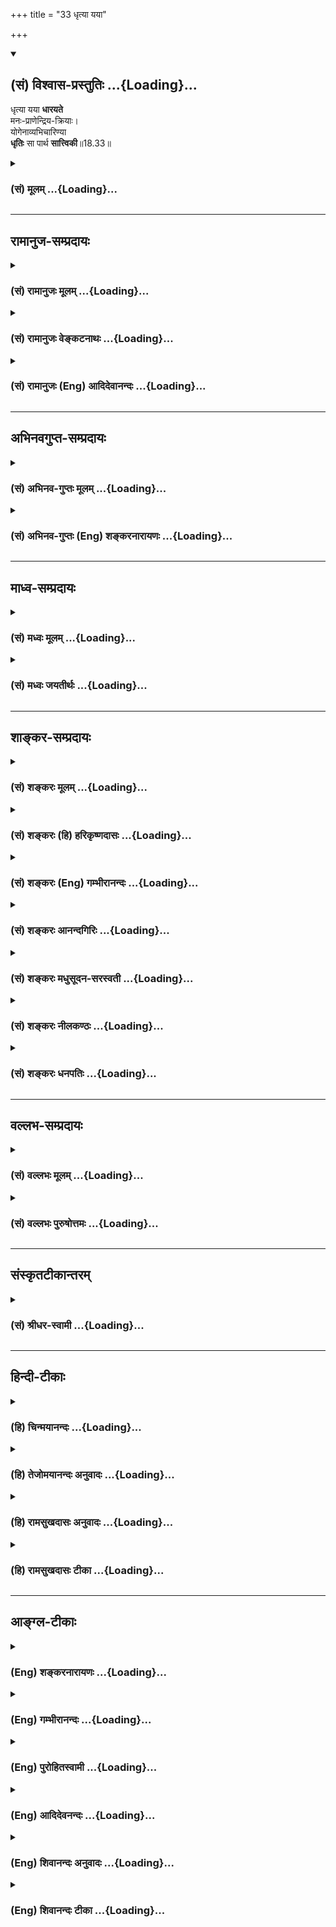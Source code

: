 +++
title = "33 धृत्या यया"

+++
<div class="js_include" newlevelforh1="2" title="(सं) विश्वास-प्रस्तुतिः" unfilled url="/mahAbhAratam/shlokashaH/06-bhIShma-parva/03-bhagavad-gItA-parva/saMskRtam/vishvAsa-prastutiH/18_moxa-saMnyAsa-yogaH/33_dhRtyA_yayA.md">
<details open><summary><h2>(सं) विश्वास-प्रस्तुतिः ...{Loading}...</h2></summary>

धृत्या यया **धारयते**  
मनः-प्राणेन्द्रिय-क्रियाः।  
योगेनाव्यभिचारिण्या  
**धृतिः** सा पार्थ **सात्त्विकी**॥18.33॥
</details>
</div>
<div class="js_include collapsed" newlevelforh1="3" title="(सं) मूलम्" unfilled url="/mahAbhAratam/shlokashaH/06-bhIShma-parva/03-bhagavad-gItA-parva/saMskRtam/mUlam/18_moxa-saMnyAsa-yogaH/33_dhRtyA_yayA.md">
<details><summary><h3>(सं) मूलम् ...{Loading}...</h3></summary>

धृत्या यया धारयते मनःप्राणेन्द्रियक्रियाः।  
योगेनाव्यभिचारिण्या धृतिः सा पार्थ सात्त्विकी।।18.33।।
</details>
</div>


_________________
## रामानुज-सम्प्रदायः
<div class="js_include collapsed" newlevelforh1="3" title="(सं) रामानुजः मूलम्" unfilled url="/mahAbhAratam/shlokashaH/06-bhIShma-parva/03-bhagavad-gItA-parva/saMskRtam/rAmAnujaH/mUlam/18_moxa-saMnyAsa-yogaH/33_dhRtyA_yayA.md">
<details><summary><h3>(सं) रामानुजः मूलम् ...{Loading}...</h3></summary>

।।18.33।।**यया धृत्या योगेन अव्यभिचारिण्या मनःप्राणेन्द्रियाणां
क्रियाः** पुरुषो **धारयते** योगो मोक्षसाधनभूतं भगवदुपासनम् योगेन
प्रयोजनभूतेन अव्यभिचारिण्या योगोद्देशेन प्रवृत्ताः तत्साधनभूता
मनःप्रभृतीनां क्रियाः यया धृत्या धारयते; **सा सात्त्विकी** इत्यर्थः।

</details>
</div>
<div class="js_include collapsed" newlevelforh1="3" title="(सं) रामानुजः वेङ्कटनाथः" unfilled url="/mahAbhAratam/shlokashaH/06-bhIShma-parva/03-bhagavad-gItA-parva/saMskRtam/rAmAnujaH/venkaTanAthaH/18_moxa-saMnyAsa-yogaH/33_dhRtyA_yayA.md">
<details><summary><h3>(सं) रामानुजः वेङ्कटनाथः ...{Loading}...</h3></summary>

  
  
।।18.33।। राजसधृतौ त्रिवर्गोक्तेरपवर्गसाधनभूतो योग इह विवक्षितः; स
चानन्योपासनमेव प्रागनुशिष्टमित्याह -- योगो मोक्षसाधनभूतं भगवदुपासनमिति।
फलान्तरसङ्गोऽत्र व्यभिचारः योगस्य तन्निरोधकरणं स्वरूपतः फलतश्च
महानन्दरूपत्वेनेत्याह -- योगेन प्रयोजनभूतेनेति।
योगाव्यभिचारोक्तिसामर्थ्याद्यथासम्भवमुपकारविवक्षया -- योगोद्देशेन
प्रवृत्ताः तत्साधनभूता इत्युक्तम्। मानसी क्रिया तावत्साक्षात्करणं
प्राणक्रियापियत्र मनस्तत्र वायुर्यत्र वायुस्तत्र मनः
इत्यन्योन्यपरिष्वङ्गात् यथोच्यतेपुनर्वायुपथं प्राप्य मनो भ्रमति वायुवत्
इति तथा प्राणायामप्रक्रियया य योगविरोधिक्लेशपापादिजयहेतुत्वात्।
बाह्येन्द्रियक्रिया तुस्वाध्यायाद्योगमासीत योगात्स्वाध्यायमामनेत्।
स्वाध्याययोगसम्पत्त्या परमात्मा प्रकाशते \[वि.पु.6।6।2\]
इत्यादिभिरुत्थानकालभावियोगाङ्गनिषेवणरूपेण प्रत्याहारे निरुध्यमानरूपेण
वा।  
  

</details>
</div>
<div class="js_include collapsed" newlevelforh1="3" title="(सं) रामानुजः (Eng) आदिदेवानन्दः" unfilled url="/mahAbhAratam/shlokashaH/06-bhIShma-parva/03-bhagavad-gItA-parva/saMskRtam/rAmAnujaH/english/AdidevAnandaH/18_moxa-saMnyAsa-yogaH/33_dhRtyA_yayA.md">
<details><summary><h3>(सं) रामानुजः (Eng) आदिदेवानन्दः ...{Loading}...</h3></summary>

18.33 That Dhrti by which one through unswerving Yoga sustains the
activities of the mind and the vital force and the sense-organs is said
to be of the nature of Sattva. 'Yoga is worship of the Lord which forms
the means for release. The meaning is that the Dhrti or fortitude by
means of which one sustains the activities of the mind and other organs
in the practice of Yoga (worship) until one's object is accomplished, is
of the nature of Sattva.

</details>
</div>


_________________
## अभिनवगुप्त-सम्प्रदायः
<div class="js_include collapsed" newlevelforh1="3" title="(सं) अभिनव-गुप्तः मूलम्" unfilled url="/mahAbhAratam/shlokashaH/06-bhIShma-parva/03-bhagavad-gItA-parva/saMskRtam/abhinava-guptaH/mUlam/18_moxa-saMnyAsa-yogaH/33_dhRtyA_yayA.md">
<details><summary><h3>(सं) अभिनव-गुप्तः मूलम् ...{Loading}...</h3></summary>

।।18.33 -- 18.35।। धृत्येत्यादि तामसी मतेत्यन्तम्।
मनःप्राणेन्द्रियक्रियाः योगेन धारयति यथा किं ममोपभोगादिभिः
सर्वथैवात्मारामो भूयासम्इति मन्वानः। प्रसङ्गेनेति -- न तथा अभिनिवेशेन।
निद्राकलहादिष्वेव यया सन्तोषं बध्नाति तत्परतया; सा तामसी धृतिः।

</details>
</div>
<div class="js_include collapsed" newlevelforh1="3" title="(सं) अभिनव-गुप्तः (Eng) शङ्करनारायणः" unfilled url="/mahAbhAratam/shlokashaH/06-bhIShma-parva/03-bhagavad-gItA-parva/saMskRtam/abhinava-guptaH/english/shankaranArAyaNaH/18_moxa-saMnyAsa-yogaH/33_dhRtyA_yayA.md">
<details><summary><h3>(सं) अभिनव-गुप्तः (Eng) शङ्करनारायणः ...{Loading}...</h3></summary>

18.33 See Comment under 18.35

</details>
</div>


_________________
## माध्व-सम्प्रदायः
<div class="js_include collapsed" newlevelforh1="3" title="(सं) मध्वः मूलम्" unfilled url="/mahAbhAratam/shlokashaH/06-bhIShma-parva/03-bhagavad-gItA-parva/saMskRtam/madhvaH/mUlam/18_moxa-saMnyAsa-yogaH/33_dhRtyA_yayA.md">
<details><summary><h3>(सं) मध्वः मूलम् ...{Loading}...</h3></summary>

।।18.33।। Sri Madhvacharya did not comment on this sloka.,

</details>
</div>
<div class="js_include collapsed" newlevelforh1="3" title="(सं) मध्वः जयतीर्थः" unfilled url="/mahAbhAratam/shlokashaH/06-bhIShma-parva/03-bhagavad-gItA-parva/saMskRtam/madhvaH/jayatIrthaH/18_moxa-saMnyAsa-yogaH/33_dhRtyA_yayA.md">
<details><summary><h3>(सं) मध्वः जयतीर्थः ...{Loading}...</h3></summary>

।।18.33।। Sri Jayatirtha did not comment on this sloka.  
  

</details>
</div>


_________________
## शाङ्कर-सम्प्रदायः
<div class="js_include collapsed" newlevelforh1="3" title="(सं) शङ्करः मूलम्" unfilled url="/mahAbhAratam/shlokashaH/06-bhIShma-parva/03-bhagavad-gItA-parva/saMskRtam/shankaraH/mUlam/18_moxa-saMnyAsa-yogaH/33_dhRtyA_yayA.md">
<details><summary><h3>(सं) शङ्करः मूलम् ...{Loading}...</h3></summary>

।।18.33।। --,**धृत्या यया** -- अव्यभिचारिण्या इति व्यवहितेन संबन्धः;
**धारयते** किम् **मनःप्राणेन्द्रियक्रियाः** मनश्च प्राणाश्च इन्द्रियाणि
च मनःप्राणेन्द्रियाणि; तेषां क्रियाः चेष्टाः; ताः
उच्छास्त्रमार्गप्रवृत्तेः धारयते धारयति -- धृत्या हि धार्यमाणाः
उच्छास्त्रमार्गविषयाः न भवन्ति -- योगेन समाधिना; अव्यभिचारिण्या;
नित्यसमाध्यनुगतया इत्यर्थः। एतत् उक्तं भवति -- अव्यभिचारिण्या धृत्या
मनःप्राणेन्द्रियक्रियाः धार्यमाणाः योगेन धारयतीति। या एवंलक्षणा धृतिः;
सा पार्थ; सात्त्विकी।।

</details>
</div>
<div class="js_include collapsed" newlevelforh1="3" title="(सं) शङ्करः (हि) हरिकृष्णदासः" unfilled url="/mahAbhAratam/shlokashaH/06-bhIShma-parva/03-bhagavad-gItA-parva/saMskRtam/shankaraH/hindI/harikRShNadAsaH/18_moxa-saMnyAsa-yogaH/33_dhRtyA_yayA.md">
<details><summary><h3>(सं) शङ्करः (हि) हरिकृष्णदासः ...{Loading}...</h3></summary>

।।18.33।। धृति शब्दके साथ दूर पड़े हुए अव्यभिचारिणी शब्दका सम्बन्ध है।
जिस अव्यभिचारिणी धृतिके द्वारा; अर्थात् सदा समाधिमें लगी हुईजिस धारणाके
द्वारा; समाधियोगसे मन; प्राण और इन्द्रियोंकी सब क्रियाएँ धारण की जाती
हैं; अर्थात् मन; प्राण और इन्द्रियोंकी सब चेष्टाएँ जिसके द्वारा
शास्त्रविरुद्ध प्रवृत्तिसे रोकी जाती हैं; ( वह धृति सात्त्विकी है )। (
सात्त्विकी ) धृतिद्वारा धारण की हुई ( इन्द्रियाँ ) ही शास्त्रविरुद्ध
विषयमें प्रवृत्त नहीं होतीं। कहनेका तात्पर्य यह है कि धारण करनेवाला
मनुष्य; जिस अव्यभिचारिणी धृतिके द्वारा समाधियोगसे मन; प्राण और
इन्द्रियोंकी चेष्टाओंको धारण किया करता है; हे पार्थ वह इस प्रकारकी धृति
सात्त्विकी है।

</details>
</div>
<div class="js_include collapsed" newlevelforh1="3" title="(सं) शङ्करः (Eng) गम्भीरानन्दः" unfilled url="/mahAbhAratam/shlokashaH/06-bhIShma-parva/03-bhagavad-gItA-parva/saMskRtam/shankaraH/english/gambhIrAnandaH/18_moxa-saMnyAsa-yogaH/33_dhRtyA_yayA.md">
<details><summary><h3>(सं) शङ्करः (Eng) गम्भीरानन्दः ...{Loading}...</h3></summary>

18.33 O Partha, dhrtya, the firmness; (-is connected with the remote
word) avyabhicarinya, that is unfailing; yogena, through concentration,
i.e. (the firmness that is) ever associated with samadhi (absorption in
Brahman); yaya, with which; dharayate, one
restrains;-what;-manah-prana-indriya-kriyah, the functions of the mind,
vital forces and organs-restrains them from tending towards the path
opposed to the scriptures-. Indeed, when restrained with firmness, they
do not incline towards objects prohibited by the scriptures. Sa, that;
dhrtih, firmness, which is of this kind; is sattviki, born of sattva.
What is mean is that when one restrains the functions of the mind, vital
forces and organs with unfailing firmness, one does so through yoga,
concentration.

</details>
</div>
<div class="js_include collapsed" newlevelforh1="3" title="(सं) शङ्करः आनन्दगिरिः" unfilled url="/mahAbhAratam/shlokashaH/06-bhIShma-parva/03-bhagavad-gItA-parva/saMskRtam/shankaraH/AnandagiriH/18_moxa-saMnyAsa-yogaH/33_dhRtyA_yayA.md">
<details><summary><h3>(सं) शङ्करः आनन्दगिरिः ...{Loading}...</h3></summary>

।।18.33।। इदानीं धृतित्रैविध्यं व्युत्पिपादयिषुरादौ सात्त्विकीं धृतिं
व्युत्पादयति -- **धृत्येति।** निर्दिष्टानां चेष्टानां कथं धृत्या धारणं
तत्राह -- **ता इति।** तदेवानुभवेन साधयति -- **धृत्या हीति।**
ध्रियतेऽनयेति धृतिर्यत्नविशेषस्तया धृत्या धार्यमाणा यथोपदिष्टाश्चेष्टाः
शास्त्रमतिक्रम्य नार्थान्तरावगाहिन्यो भवन्तीत्यर्थः। धृतिमेव
समाध्यविनाभूतत्वेन विशिनष्टि -- **योगेनेति।** ननु धृतेर्नियमेन
समाध्यनुगतत्वं कथमुक्तक्रियाधारणोपयोगीत्याशङ्क्याह -- **एतदिति।**
उक्तक्रियाधारयमाणो योगेन ब्रह्मणि
समाधानेनैकाग्र्येणाव्यभिचारिण्याविनाभूतया धृत्या धारयत्यन्यथ
तदविनाभावाभावे नियमेन तद्धारणासिद्धेरित्यर्थः।

</details>
</div>
<div class="js_include collapsed" newlevelforh1="3" title="(सं) शङ्करः मधुसूदन-सरस्वती" unfilled url="/mahAbhAratam/shlokashaH/06-bhIShma-parva/03-bhagavad-gItA-parva/saMskRtam/shankaraH/madhusUdana-sarasvatI/18_moxa-saMnyAsa-yogaH/33_dhRtyA_yayA.md">
<details><summary><h3>(सं) शङ्करः मधुसूदन-सरस्वती ...{Loading}...</h3></summary>

।।18.33।। इदानीं धृतेस्त्रैविध्यमाह त्रिभिः -- धृत्येत्यादिना। योगेन
समाधिनाऽव्यभिचारिण्याऽविनाभूतया समाधिव्याप्तया यया धृत्या प्रयत्नेन मनसः
प्राणस्येन्द्रियाणां च क्रियाश्चेष्टा धारयते
उच्छास्त्रप्रवृत्तेर्निरुणद्धि यस्यां सत्यामवश्यं समाधिर्भवति यया च
धार्यमाणा मनआदिक्रियाः शास्त्रमतिक्रम्य नार्थान्तरमवगहान्ते धृतिः सा
पार्थ; सात्त्विकी।

</details>
</div>
<div class="js_include collapsed" newlevelforh1="3" title="(सं) शङ्करः नीलकण्ठः" unfilled url="/mahAbhAratam/shlokashaH/06-bhIShma-parva/03-bhagavad-gItA-parva/saMskRtam/shankaraH/nIlakaNThaH/18_moxa-saMnyAsa-yogaH/33_dhRtyA_yayA.md">
<details><summary><h3>(सं) शङ्करः नीलकण्ठः ...{Loading}...</h3></summary>

।।18.33।। यया धृत्या अव्यभिचारिण्या समाध्यनुगतया मनःप्राणेन्द्रियाणां
क्रियाश्चेष्टाः संकल्पं श्वासप्रश्वासौ शब्दादिग्रहणं च योगेन
चित्तवृत्तिनिरोधेन ऐकाग्र्येण वा संयत्तास्तास्तथैव
निरोधावस्थायामैकाग्र्यावस्थायां वा धारयते चिरमवस्थापयति सा धृतिः पार्थ;
सात्त्विकी।

</details>
</div>
<div class="js_include collapsed" newlevelforh1="3" title="(सं) शङ्करः धनपतिः" unfilled url="/mahAbhAratam/shlokashaH/06-bhIShma-parva/03-bhagavad-gItA-parva/saMskRtam/shankaraH/dhanapatiH/18_moxa-saMnyAsa-yogaH/33_dhRtyA_yayA.md">
<details><summary><h3>(सं) शङ्करः धनपतिः ...{Loading}...</h3></summary>

।।18.33।। एवं बुद्धेस्त्रैविध्यं विभज्य धृतेस्त्रैविध्यं विभजन्नादौ
सात्त्विकीं धृतिमाहधृत्या यया योगेन समाधानेनाव्यभिचारिण्या
नित्यसमाध्यनुगतया मनःप्राणेन्द्रियाणां क्रियाश्चेष्टा
उच्छास्त्रमार्गप्रवृत्तीर्धारयति। धृत्या हि धार्यमाणा उच्छास्त्रविषया न
भवन्ति। एतदुक्तं भवति। उक्तक्रिया धार्यमाणा योगेन ब्रह्मणि
समाधानेनैकाग्र्येणाऽव्यभिचारिण्या धृत्या धारयतीत्येवंलक्षणा या धृतिः सा
पार्थ सात्त्विकी।

</details>
</div>


_________________
## वल्लभ-सम्प्रदायः
<div class="js_include collapsed" newlevelforh1="3" title="(सं) वल्लभः मूलम्" unfilled url="/mahAbhAratam/shlokashaH/06-bhIShma-parva/03-bhagavad-gItA-parva/saMskRtam/vallabhaH/mUlam/18_moxa-saMnyAsa-yogaH/33_dhRtyA_yayA.md">
<details><summary><h3>(सं) वल्लभः मूलम् ...{Loading}...</h3></summary>

।।18.33।। धृतैस्त्रैविध्यमाह। धृतिर्नाम देहादेर्धारणक्रिया; तत्र
सात्त्विकी धृतिः सा यया योगेनाव्यभिचारिण्या
योगमार्गीयाङ्गत्रिदुःखसहनशीलया मोक्षोन्मुख्या।

</details>
</div>
<div class="js_include collapsed" newlevelforh1="3" title="(सं) वल्लभः पुरुषोत्तमः" unfilled url="/mahAbhAratam/shlokashaH/06-bhIShma-parva/03-bhagavad-gItA-parva/saMskRtam/vallabhaH/puruShottamaH/18_moxa-saMnyAsa-yogaH/33_dhRtyA_yayA.md">
<details><summary><h3>(सं) वल्लभः पुरुषोत्तमः ...{Loading}...</h3></summary>

  
  
।।18.33।। अथ धृतेस्त्रैविध्यमाह -- धृत्येति। यया अव्यभिचारिण्या
विषयान्तराभिलाषरहितया धृत्या; योगेन सर्वतो
मनस्सङ्गनिवृत्तिपूर्वकभगवदेकपरचित्तेन मनःप्राणेन्द्रियक्रियाः
मनसश्चाञ्चल्यरूपाः; प्राणस्य क्षुदुद्बोधरूपा इन्द्रियाणां
विषयाभिलाषरूपाः; क्रियाः धारयते नियच्छति; हे पार्थ सा धृतिः सात्त्विकी
उच्यत इत्यर्थः।  
  

</details>
</div>


_________________
## संस्कृतटीकान्तरम्
<div class="js_include collapsed" newlevelforh1="3" title="(सं) श्रीधर-स्वामी" unfilled url="/mahAbhAratam/shlokashaH/06-bhIShma-parva/03-bhagavad-gItA-parva/saMskRtam/shrIdhara-svAmI/18_moxa-saMnyAsa-yogaH/33_dhRtyA_yayA.md">
<details><summary><h3>(सं) श्रीधर-स्वामी ...{Loading}...</h3></summary>

।।18.33।। इदानीं धृतेस्त्रैविध्यमाह **-- धृत्येति त्रिभिः।** योगेन
चित्तैकाग्र्येण हेतुनाव्यभिचारिण्या विषयान्तरमधारयन्त्या यया धृत्या मनसः
प्राणस्येन्द्रियाणां च क्रिया धारयते नियच्छति सा धृतिः सात्त्विकी।

</details>
</div>


_________________
## हिन्दी-टीकाः
<div class="js_include collapsed" newlevelforh1="3" title="(हि) चिन्मयानन्दः" unfilled url="/mahAbhAratam/shlokashaH/06-bhIShma-parva/03-bhagavad-gItA-parva/hindI/chinmayAnandaH/18_moxa-saMnyAsa-yogaH/33_dhRtyA_yayA.md">
<details><summary><h3>(हि) चिन्मयानन्दः ...{Loading}...</h3></summary>

।।18.33।। ,विचाराधीन खण्ड में तीन प्रकार की धृतियों का वर्णन किया गया है।
मनुष्य की वह क्षमता धृति कहलाती है; जिसके द्वारा वह अपने इच्छित और
निर्धारित लक्ष्य को अपनी दृष्टि से ओझल नहीं होने देता। इसी धारणाशक्ति की
सहायता से वह; लक्ष्य प्राप्ति के पथ पर पर्वताकार विघ्नों के आने पर भी
अपने प्रयोजन का सातत्य बनाये रखता है। धृति हमारे लक्ष्य को चित्रित करती
है; उसे दृष्टि से ओझल नहीं होने देती; हमें प्रयत्नशील बनाती है तथा
बाधाओं के उत्पन्न होने पर हममें वह ऐसी गुप्त शक्तियों का संगठन करती है;
जिससे कि हम साहस; शौर्य और दृढ़ता के साथ उन बाधाओं का सामना कर सकें।
धृति शब्द के द्वारा उपर्युक्त समस्त आशयों को इंगित समझना चाहिए। मनुष्य को
जीवन में; चेतना; गौरव और अभूतपूर्व सफलता प्रदान करने में समर्थ यह
धारणाशक्ति (धृति) उन विलासी लोगों में नहीं पायी जाती; जो सदैव विषयोपभोग
में रमते हैं और जिनमें आत्मसंयम का सर्वथा अभाव होता है। विपरीत विचार तथा
मिथ्या जीवन जीने वाले विघटित व्यक्तित्व के पुरुषों में धृति संभव नहीं
है। त्रिगुणों के भेद से यहाँ धृति का तीन भागों सात्विक; राजसिक और तामसिक
में वर्गीकरण किया गया है। परन्तु सब में; ध्यान देने योग्य बात यह है कि
धृति का अर्थ धारणा ही है; जिसके कारण विभिन्न व्यक्ति अपनी बुद्धि के
द्वारा निश्चित किये गये लक्ष्य को दृढ़ता से धारण किये रहते हैं। जिस धृति
द्वारा एक साधक अपने मन; इन्द्रियों तथा उनकी क्रियाओं को योगाभ्यास तथा एक
लक्ष्यानुसंधान की सहायता से संयमित करता है; वह सात्त्विक धृति
है। कर्मेन्द्रियाँ तथा ज्ञानेन्द्रियाँ स्वभावत विषयाभिमुखी होती हैं। केवल
मन ही उनका संयमन कर सकता है। परन्तु संयमन के इस कार्य के लिए मन को
आवश्यक शक्ति और उत्साह प्राप्त करने हेतु एक लक्ष्य का होना अनिवार्य हो
जाता है। निम्नस्तरीय भोगों से निवृत्त होने के लिए लक्ष्य का उच्च और
श्रेष्ठ होना भी आवश्यक है; अन्यथा इन्द्रियसंयम असंभव है। इसलिए; भगवान्
श्रीकृष्ण यहाँ ध्यान योग की अपरिहार्यता पर विशेष बल देते हैं। अखण्ड
आत्मानुसंधान की साधना से साधक को स्थिरता और संतुलन; शान्ति और सन्तोष
प्राप्त होता है। इनकी सार्मथ्य से ही वह इन्द्रियसंयम में सफल हो सकता है।
परन्तु इन समस्त उपलब्धियों का मूल है; धृति अर्थात् धारणा शक्ति या धैर्य।
श्रेष्ठ लक्ष्य की प्राप्ति में सहायक होने वाली धृति सात्त्विकी कहलाती
है।

</details>
</div>
<div class="js_include collapsed" newlevelforh1="3" title="(हि) तेजोमयानन्दः अनुवादः" unfilled url="/mahAbhAratam/shlokashaH/06-bhIShma-parva/03-bhagavad-gItA-parva/hindI/tejomayAnandaH/anuvAdaH/18_moxa-saMnyAsa-yogaH/33_dhRtyA_yayA.md">
<details><summary><h3>(हि) तेजोमयानन्दः अनुवादः ...{Loading}...</h3></summary>

।।18.33।। सात्त्विकी है।।  
  

</details>
</div>
<div class="js_include collapsed" newlevelforh1="3" title="(हि) रामसुखदासः अनुवादः" unfilled url="/mahAbhAratam/shlokashaH/06-bhIShma-parva/03-bhagavad-gItA-parva/hindI/rAmasukhadAsaH/anuvAdaH/18_moxa-saMnyAsa-yogaH/33_dhRtyA_yayA.md">
<details><summary><h3>(हि) रामसुखदासः अनुवादः ...{Loading}...</h3></summary>

।।18.33।। हे पार्थ ! समतासे युक्त जिस अव्यभिचारिणी धृतिके द्वारा मनुष्य
मन, प्राण और इन्द्रियोंकी क्रियाओंको धारण करता है, वह धृति सात्त्विकी
है।

</details>
</div>
<div class="js_include collapsed" newlevelforh1="3" title="(हि) रामसुखदासः टीका" unfilled url="/mahAbhAratam/shlokashaH/06-bhIShma-parva/03-bhagavad-gItA-parva/hindI/rAmasukhadAsaH/TIkA/18_moxa-saMnyAsa-yogaH/33_dhRtyA_yayA.md">
<details><summary><h3>(हि) रामसुखदासः टीका ...{Loading}...</h3></summary>

।।18.33।।***व्याख्या --***  **धृत्या यया धारयते ৷৷.
योगेनाव्यभिचारिण्या --** सांसारिक लाभहानि; जयपराजय; सुखदुःख; आदरनिरादर;
सिद्धिअसिद्धिमें सम रहनेका नाम योग (समता) है। परमात्माको चाहनेके साथसाथ
इस लोकमें सिद्धि; असिद्धि; वस्तु; पदार्थ; सत्कार; पूजा आदि और परलोकमें
सुखभोगको चाहना व्यभिचार है और इस लोक तथा परलोकके सुख; भोग; वस्तु; पदार्थ
आदिकी किञ्चिन्मात्र भी इच्छा न रखकर केवल परमात्माको चाहना अव्यभिचार है।
यह अव्यभिचार जिसमें होता है; वह धृति अव्यभिचारिणी कहलाती है। अपनी
मान्यता; सिद्धान्त; लक्ष्य; भाव; क्रिया; वृत्ति; विचार आदिको दृढ़; अटल
रखनेकी शक्तिका नाम धृति है। योग अर्थात् समतासे युक्त इस अव्यभिचारिणी
धृतिके द्वारा मनुष्य मन; प्राण और इन्द्रियोंकी क्रियाओँको धारण करता
है। मनमें रागद्वेषको लेकर होनेवाले चिन्तनसे रहित होना; मनको जहाँ लगाना
चाहें; वहाँ लग जाना और जहाँसे हटाना चाहें; वहाँसे हट जाना आदि मनकी
क्रियाओंको धृतिके द्वारा धारण करना है। प्राणायाम करते हुए रेचकमें पूरक न
होना; पूरकमें रेचक न होना और बाह्य कुम्भकमें पूरक न होना तथा आभ्यन्तर
कुम्भकमें रेचक न होना अर्थात् प्राणायामके नियमसे विरुद्ध
श्वासप्रश्वासोंका न होना ही धृतिके द्वारा प्राणोंकी क्रियाओँको धारण करना
है। शब्द; स्पर्श; रूप; रस और गन्ध -- इन विषयोंको लेकर इन्द्रियोंका
उच्छृङ्खल न होना; जिस विषयमें जैसे प्रवृत्त होना चाहें; उसमें प्रवृत्त
होना और जिस विषयसे निवृत्त होना चाहें; उसमें निवृत्त होना ही धृतिके
द्वारा इन्द्रियोंकी क्रियाओंको धारण करना है।**धृतिः सा पार्थ सात्त्विकी
--** जिस धृतिसे मन; प्राण और इन्द्रियोंकी क्रियाओँपर आधिपत्य हो जाता है;
हे पार्थ वह धृति सात्त्विकी है।  
  
***सम्बन्ध --***  अब राजसी धृतिके लक्षण बताते हैं।

</details>
</div>


_________________
## आङ्ग्ल-टीकाः
<div class="js_include collapsed" newlevelforh1="3" title="(Eng) शङ्करनारायणः" unfilled url="/mahAbhAratam/shlokashaH/06-bhIShma-parva/03-bhagavad-gItA-parva/english/shankaranArAyaNaH/18_moxa-saMnyAsa-yogaH/33_dhRtyA_yayA.md">
<details><summary><h3>(Eng) शङ्करनारायणः ...{Loading}...</h3></summary>

18.33. The unfailing content because of which one restrains, with Yoga,
the activities of mind, the living breath and the senses-that content is considered to be of the Sattva (Strand).

</details>
</div>
<div class="js_include collapsed" newlevelforh1="3" title="(Eng) गम्भीरानन्दः" unfilled url="/mahAbhAratam/shlokashaH/06-bhIShma-parva/03-bhagavad-gItA-parva/english/gambhIrAnandaH/18_moxa-saMnyAsa-yogaH/33_dhRtyA_yayA.md">
<details><summary><h3>(Eng) गम्भीरानन्दः ...{Loading}...</h3></summary>

18.33 O Partha, the firmness that is unfailing through concentration,
with which one restrains the functions of the mind, vital forces and the organs, that firmness is born of sattva.

</details>
</div>
<div class="js_include collapsed" newlevelforh1="3" title="(Eng) पुरोहितस्वामी" unfilled url="/mahAbhAratam/shlokashaH/06-bhIShma-parva/03-bhagavad-gItA-parva/english/purohitasvAmI/18_moxa-saMnyAsa-yogaH/33_dhRtyA_yayA.md">
<details><summary><h3>(Eng) पुरोहितस्वामी ...{Loading}...</h3></summary>

18.33 The conviction and steady concentration by which the mind, the vitality and the senses are controlled - O Arjuna! They are the product of Purity.

</details>
</div>
<div class="js_include collapsed" newlevelforh1="3" title="(Eng) आदिदेवनन्दः" unfilled url="/mahAbhAratam/shlokashaH/06-bhIShma-parva/03-bhagavad-gItA-parva/english/AdidevanandaH/18_moxa-saMnyAsa-yogaH/33_dhRtyA_yayA.md">
<details><summary><h3>(Eng) आदिदेवनन्दः ...{Loading}...</h3></summary>

18.33 That Dhrti (fortitude or persisting perseverance) by which one maintains the unswerving activities of the mind and vital force and these sense-organs through Yoga - that Dhrti is of the nature of Sattva.

</details>
</div>
<div class="js_include collapsed" newlevelforh1="3" title="(Eng) शिवानन्दः अनुवादः" unfilled url="/mahAbhAratam/shlokashaH/06-bhIShma-parva/03-bhagavad-gItA-parva/english/shivAnandaH/anuvAdaH/18_moxa-saMnyAsa-yogaH/33_dhRtyA_yayA.md">
<details><summary><h3>(Eng) शिवानन्दः अनुवादः ...{Loading}...</h3></summary>

18.33 The unwavering firmness by which, through Yoga, the functions of the mind, the life-force and the senses are restrained that firmness, O Arjuna, is Sattvic (pure).

</details>
</div>
<div class="js_include collapsed" newlevelforh1="3" title="(Eng) शिवानन्दः टीका" unfilled url="/mahAbhAratam/shlokashaH/06-bhIShma-parva/03-bhagavad-gItA-parva/english/shivAnandaH/TIkA/18_moxa-saMnyAsa-yogaH/33_dhRtyA_yayA.md">
<details><summary><h3>(Eng) शिवानन्दः टीका ...{Loading}...</h3></summary>

18.33 धृत्या by firmness; यया (by) which; धारयते holds;
मनःप्राणेन्द्रियक्रियाः the functions of the mind; the Prana and the senses; योगेन by Yoga; अव्यभिचारिण्या unswerving; धृतिः firmness; सा
that; पार्थ O Arjuna; सात्त्विकी Sattvic (pure).Commentary When firmness is awakened in the mind; the activities of the mind; the lifeforce and the senses are brought under control. The senses are withdrawn into the mind. The Prana and the Apana pass into the Sushumna Nadi.Yoga Samadhi or concentration of the mind. You cannot restrain the mind; the lifeforce and the senses by mere firmness. You can control them only by firmness which is ever accompanied by concentration of the mind.When the mind; the lifeforce and the senses are curbed by unwarvering firmness;
they cannot run towards external sensual objects; they cannot do any mischief; they cannot move in ways which are opposed to the scriptures;
they will be absorbed into their respective causes and their outgoing tendencies will be totally checked.This firmness is not repression or suppression; but an intelligent sublimation and inner transformation.

</details>
</div>
